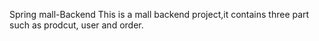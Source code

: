 Spring mall-Backend
This is a mall backend project,it contains three part such as prodcut, user and order.
